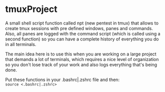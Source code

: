 # tmuxProject

A small shell script function called npt (new pentest in tmux) that allows to create tmux sessions with pre defined windows, panes and commands. Also, all panes are logged with the command script (which is called using a second function) so you can have a complete history of everything you do in all terminals.  

The main idea here is to use this when you are working on a large project that demands a lot of terminals, which requires a nice level of organization so you don't lose track of your work and also logs everything that's being done.  

Put these functions in your .bashrc|.zshrc file and then:  
`source <.bashrc|.zshrc>`
